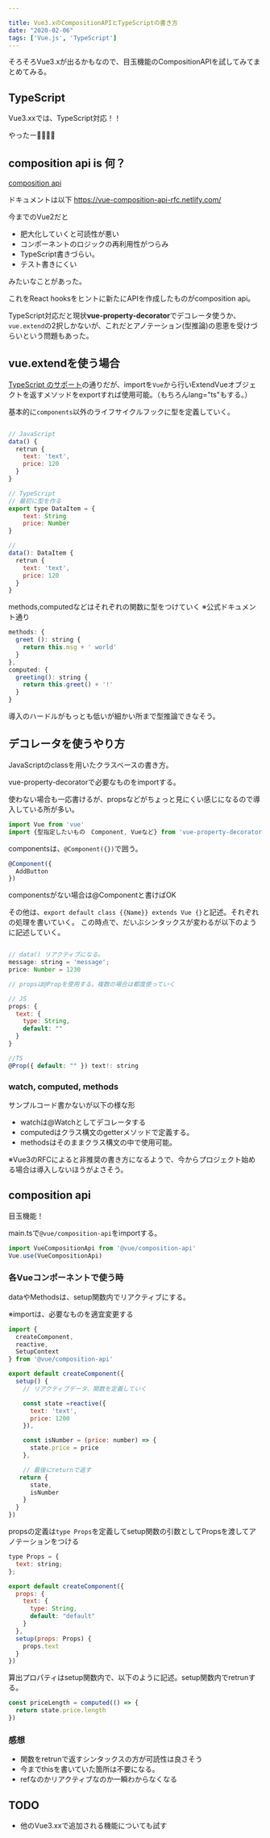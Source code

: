 ```yaml
---

title: Vue3.xのCompositionAPIとTypeScriptの書き方
date: "2020-02-06"
tags: ['Vue.js', 'TypeScript']
---
```


そろそろVue3.xが出るかもなので、目玉機能のCompositionAPIを試してみてまとめてみる。

## TypeScript
Vue3.xxでは、TypeScript対応！！

やったー🎉🎉🎉🎉


## composition api is 何？

<a href="https://github.com/vuejs/composition-api" target="_blank">composition api</a>

ドキュメントは以下
https://vue-composition-api-rfc.netlify.com/

今までのVue2だと

- 肥大化していくと可読性が悪い
- コンポーネントのロジックの再利用性がつらみ
- TypeScript書きづらい。
- テスト書きにくい

みたいなことがあった。

これをReact hooksをヒントに新たにAPIを作成したものがcomposition api。

TypeScript対応だと現状**vue-property-decorator**でデコレータ使うか、```vue.extend```の2択しかないが、これだとアノテーション(型推論)の恩恵を受けづらいという問題もあった。


## vue.extendを使う場合

<a href="https://jp.vuejs.org/v2/guide/typescript.html#%E6%88%BB%E3%82%8A%E5%80%A4%E3%81%AE%E5%9E%8B%E3%81%AB%E3%82%A2%E3%83%8E%E3%83%86%E3%83%BC%E3%82%B7%E3%83%A7%E3%83%B3%E3%82%92%E3%81%A4%E3%81%91%E3%82%8B" target="_blank">TypeScript のサポート</a>の通りだが、importを```Vue```から行いExtendVueオブジェクトを返すメソッドをexportすれば使用可能。（もちろんlang="ts"もする。）

基本的に```components```以外のライフサイクルフックに型を定義していく。

```javascript

// JavaScript
data() {
  retrun {
    text: 'text',
    price: 120
  }
}

// TypeScript 
// 最初に型を作る
export type DataItem = {
    text: String
    price: Number
}

// 
data(): DataItem {
  retrun {
    text: 'text',
    price: 120
  }
}

```

methods,computedなどはそれぞれの関数に型をつけていく
※公式ドキュメント通り

```javascript
methods: {
  greet (): string {
    return this.msg + ' world'
  }
},
computed: {
  greeting(): string {
    return this.greet() + '!'
  }
}
```

導入のハードルがもっとも低いが細かい所まで型推論できなそう。

## デコレータを使うやり方

JavaScriptのclassを用いたクラスベースの書き方。

vue-property-decoratorで必要なものをimportする。

使わない場合も一応書けるが、propsなどがちょっと見にくい感じになるので導入している所が多い。

```javascript
import Vue from 'vue'
import {型指定したいもの　Component, Vueなど} from 'vue-property-decorator'
```

componentsは、```@Component({})```で囲う。
```javascript
@Component({
  AddButton
})
```
componentsがない場合は@Componentと書けばOK

その他は、```export default class {{Name}} extends Vue {}```と記述。それぞれの処理を書いていく。
この時点で、だいぶシンタックスが変わるが以下のように記述していく。

```javascript

// data() リアクティブになる。
message: string = 'message';
price: Number = 1230

// propsは@Propを使用する。複数の場合は都度使っていく

// JS
props: {
  text: {
    type: String,
    default: ""
  }
}

//TS
@Prop({ default: "" }) text!: string


```

### watch, computed, methods

サンプルコード書かないが以下の様な形
- watchは@Watchとしてデコレータする
- computedはクラス構文のgetterメソッドで定義する。
- methodsはそのままクラス構文の中で使用可能。

※Vue3のRFCによると非推奨の書き方になるようで、今からプロジェクト始める場合は導入しないほうがよさそう。

## composition api

目玉機能！

main.tsで```@vue/composition-api```をimportする。

```javascript
import VueCompositionApi from '@vue/composition-api'
Vue.use(VueCompositionApi)

```

### 各Vueコンポーネントで使う時

dataやMethodsは、setup関数内でリアクティブにする。

※importは、必要なものを適宜変更する

```javascript
import {
  createComponent,
  reactive,
  SetupContext
} from '@vue/composition-api'

export default createComponent({
  setup() {
    // リアクティブデータ、関数を定義していく

    const state =reactive({
      text: 'text',
      price: 1200
    }),

    const isNumber = (price: number) => {
      state.price = price
    },

    // 最後にreturnで返す
   return {
      state,
      isNumber
    }
  }
})

```

propsの定義は```type Props```を定義してsetup関数の引数としてPropsを渡してアノテーションをつける

```javascript
type Props = {
  text: string;
};

export default createComponent({
  props: {
    text: {
      type: String,
      default: "default"
    }
  },
  setup(props: Props) {
    props.text
  }
})

```

算出プロパティはsetup関数内で、以下のように記述。setup関数内でretrunする。

```javascript
const priceLength = computed(() => {
  return state.price.length
})
```

### 感想
- 関数をretrunで返すシンタックスの方が可読性は良さそう
- 今までthisを書いていた箇所は不要になる。
- refなのかリアクティブなのか一瞬わからなくなる


## TODO
- 他のVue3.xxで追加される機能についても試す


